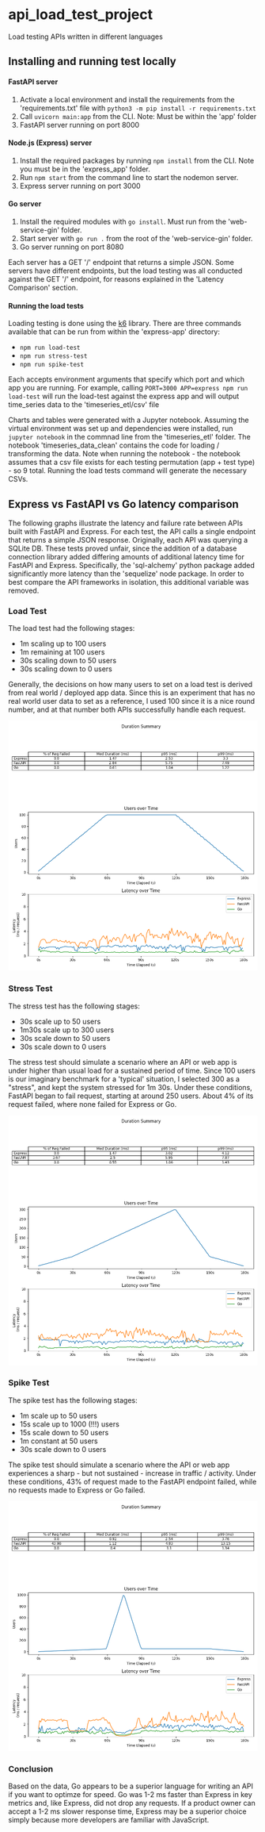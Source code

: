 # api_load_test_project
Load testing APIs written in different languages

## Installing and running test locally

#### FastAPI server
1. Activate a local environment and install the requirements from the 'requirements.txt' file with `python3 -m pip install -r requirements.txt`
2. Call `uvicorn main:app` from the CLI. Note: Must be within the 'app' folder
3. FastAPI server running on port 8000

#### Node.js (Express) server
1. Install the required packages by running `npm install` from the CLI. Note you must be in the 'express_app' folder.
2. Run `npm start` from the command line to start the nodemon server. 
3. Express server running on port 3000

#### Go server
1. Install the required modules with `go install`. Must run from the 'web-service-gin' folder. 
2. Start server with `go run .` from the root of the 'web-service-gin' folder. 
3. Go server running on port 8080

Each server has a GET '/' endpoint that returns a simple JSON. Some servers have different endpoints, but the load testing was all conducted against the GET '/' endpoint, for reasons explained in the 'Latency Comparison' section. 

#### Running the load tests
Loading testing is done using the [k6](https://k6.io/docs/) library. There are three commands available that can be run from within the 'express-app' directory:
- `npm run load-test`
- `npm run stress-test`
- `npm run spike-test`

Each accepts environment arguments that specify which port and which app you are running. For example, calling `PORT=3000 APP=express npm run load-test` will run the load-test against the express app and will output time_series data to the 'timeseries_etl/csv' file

Charts and tables were generated with a Jupyter notebook. Assuming the virtual environment was set up and dependencies were installed, run `jupyter notebook` in the commnad line from the 'timeseries_etl' folder. The notebook 'timeseries_data_clean' contains the code for loading / transforming the data. Note when running the notebook - the notebook assumes that a csv file exists for each testing permutation (app + test type) - so 9 total. Running the load tests command will generate the necessary CSVs. 


## Express vs FastAPI vs Go latency comparison

The following graphs illustrate the latency and failure rate between APIs built with FastAPI and Express. For each test, the API calls a single endpoint that returns a simple JSON response. Originally, each API was querying a SQLite DB. These tests proved unfair, since the addition of a database connection library added differing amounts of additional latency time for FastAPI and Express. Specifically, the 'sql-alchemy' python package added significantly more latency than the 'sequelize' node package. In order to best compare the API frameworks in isolation, this additional variable was removed.

### Load Test
The load test had the following stages:
 - 1m scaling up to 100 users
 - 1m remaining at 100 users
 - 30s scaling down to 50 users
 - 30s scaling down to 0 users

Generally, the decisions on how many users to set on a load test is derived from real world / deployed app data. Since this is an experiment that has no real world user data to set as a reference, I used 100 since it is a nice round number, and at that number both APIs successfully handle each request. 

![latency_timeseries_comparison](timeseries_etl/load_test_comparison_timeseries.png)

### Stress Test
The stress test has the following stages:
 - 30s scale up to 50 users
 - 1m30s scale up to 300 users
 - 30s scale down to 50 users
 - 30s scale down to 0 users

 The stress test should simulate a scenario where an API or web app is under higher than usual load for a sustained period of time. Since 100 users is our imaginary benchmark for a 'typical' situation, I selected 300 as a "stress", and kept the system stressed for 1m 30s. Under these conditions, FastAPI began to fail request, starting at around 250 users. About 4% of its request failed, where none failed for Express or Go.

![latency_timeseries_comparison_stress_test](timeseries_etl/stress_test_comparison_timeseries.png)

### Spike Test
The spike test has the following stages:
 - 1m scale up to 50 users
 - 15s scale up to 1000 (!!!) users
 - 15s scale down to 50 users
 - 1m constant at 50 users
 - 30s scale down to 0 users

 The spike test should simulate a scenario where the API or web app experiences a sharp - but not sustained - increase in traffic / activity. Under these conditions, 43% of request made to the FastAPI endpoint failed, while no requests made to Express or Go failed.

![latency_timeseries_comparison_spike_test](timeseries_etl/spike_test_comparison_timeseries.png)


### Conclusion
Based on the data, Go appears to be a superior language for writing an API if you want to optimze for speed. Go was 1-2 ms faster than Express in key metrics and, like Express, did not drop any requests. If a product owner can accept a 1-2 ms slower response time, Express may be a superior choice simply because more developers are familiar with JavaScript. 